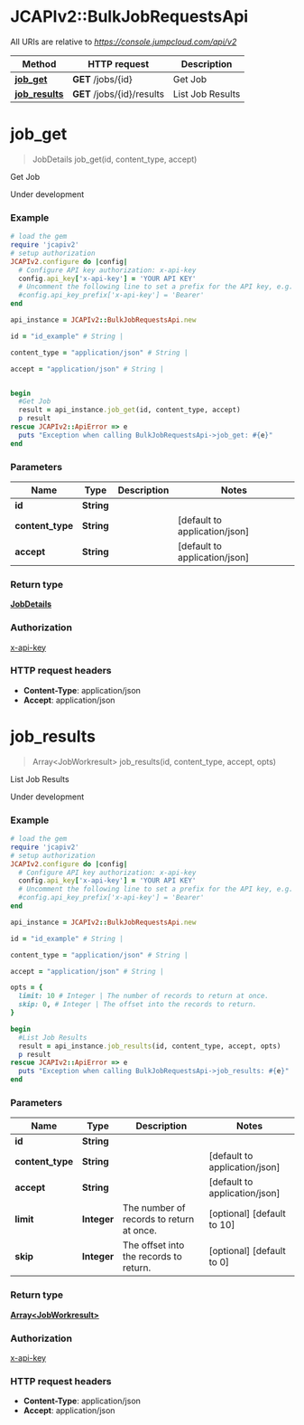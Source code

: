 # JCAPIv2::BulkJobRequestsApi

All URIs are relative to *https://console.jumpcloud.com/api/v2*

Method | HTTP request | Description
------------- | ------------- | -------------
[**job_get**](BulkJobRequestsApi.md#job_get) | **GET** /jobs/{id} | Get Job
[**job_results**](BulkJobRequestsApi.md#job_results) | **GET** /jobs/{id}/results | List Job Results


# **job_get**
> JobDetails job_get(id, content_type, accept)

Get Job

Under development

### Example
```ruby
# load the gem
require 'jcapiv2'
# setup authorization
JCAPIv2.configure do |config|
  # Configure API key authorization: x-api-key
  config.api_key['x-api-key'] = 'YOUR API KEY'
  # Uncomment the following line to set a prefix for the API key, e.g. 'Bearer' (defaults to nil)
  #config.api_key_prefix['x-api-key'] = 'Bearer'
end

api_instance = JCAPIv2::BulkJobRequestsApi.new

id = "id_example" # String | 

content_type = "application/json" # String | 

accept = "application/json" # String | 


begin
  #Get Job
  result = api_instance.job_get(id, content_type, accept)
  p result
rescue JCAPIv2::ApiError => e
  puts "Exception when calling BulkJobRequestsApi->job_get: #{e}"
end
```

### Parameters

Name | Type | Description  | Notes
------------- | ------------- | ------------- | -------------
 **id** | **String**|  | 
 **content_type** | **String**|  | [default to application/json]
 **accept** | **String**|  | [default to application/json]

### Return type

[**JobDetails**](JobDetails.md)

### Authorization

[x-api-key](../README.md#x-api-key)

### HTTP request headers

 - **Content-Type**: application/json
 - **Accept**: application/json



# **job_results**
> Array&lt;JobWorkresult&gt; job_results(id, content_type, accept, opts)

List Job Results

Under development

### Example
```ruby
# load the gem
require 'jcapiv2'
# setup authorization
JCAPIv2.configure do |config|
  # Configure API key authorization: x-api-key
  config.api_key['x-api-key'] = 'YOUR API KEY'
  # Uncomment the following line to set a prefix for the API key, e.g. 'Bearer' (defaults to nil)
  #config.api_key_prefix['x-api-key'] = 'Bearer'
end

api_instance = JCAPIv2::BulkJobRequestsApi.new

id = "id_example" # String | 

content_type = "application/json" # String | 

accept = "application/json" # String | 

opts = { 
  limit: 10 # Integer | The number of records to return at once.
  skip: 0, # Integer | The offset into the records to return.
}

begin
  #List Job Results
  result = api_instance.job_results(id, content_type, accept, opts)
  p result
rescue JCAPIv2::ApiError => e
  puts "Exception when calling BulkJobRequestsApi->job_results: #{e}"
end
```

### Parameters

Name | Type | Description  | Notes
------------- | ------------- | ------------- | -------------
 **id** | **String**|  | 
 **content_type** | **String**|  | [default to application/json]
 **accept** | **String**|  | [default to application/json]
 **limit** | **Integer**| The number of records to return at once. | [optional] [default to 10]
 **skip** | **Integer**| The offset into the records to return. | [optional] [default to 0]

### Return type

[**Array&lt;JobWorkresult&gt;**](JobWorkresult.md)

### Authorization

[x-api-key](../README.md#x-api-key)

### HTTP request headers

 - **Content-Type**: application/json
 - **Accept**: application/json



